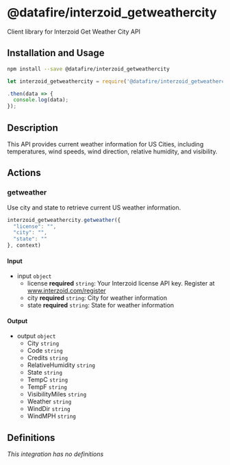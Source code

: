 # @datafire/interzoid_getweathercity

Client library for Interzoid Get Weather City API

## Installation and Usage
```bash
npm install --save @datafire/interzoid_getweathercity
```
```js
let interzoid_getweathercity = require('@datafire/interzoid_getweathercity').create();

.then(data => {
  console.log(data);
});
```

## Description

This API provides current weather information for US Cities, including temperatures, wind speeds, wind direction, relative humidity, and visibility.

## Actions

### getweather
Use city and state to retrieve current US weather information.


```js
interzoid_getweathercity.getweather({
  "license": "",
  "city": "",
  "state": ""
}, context)
```

#### Input
* input `object`
  * license **required** `string`: Your Interzoid license API key. Register at www.interzoid.com/register
  * city **required** `string`: City for weather information
  * state **required** `string`: State for weather information

#### Output
* output `object`
  * City `string`
  * Code `string`
  * Credits `string`
  * RelativeHumidity `string`
  * State `string`
  * TempC `string`
  * TempF `string`
  * VisibilityMiles `string`
  * Weather `string`
  * WindDir `string`
  * WindMPH `string`



## Definitions

*This integration has no definitions*
